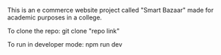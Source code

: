 This is  an e commerce website project called "Smart Bazaar" made for academic purposes in a college.

To clone the repo:
git clone "repo link"

To run in developer mode:
npm run dev
